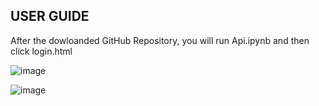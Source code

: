 ## USER GUIDE

After the dowloanded GitHub Repository, you will run Api.ipynb and then click login.html

![image](https://user-images.githubusercontent.com/52570293/128669391-fe9c4eee-ac1b-4f52-8c6d-03d8f79e8367.png)

![image](https://user-images.githubusercontent.com/52570293/128669431-b99efe77-d90a-4445-80b2-9d898121d82e.png)
